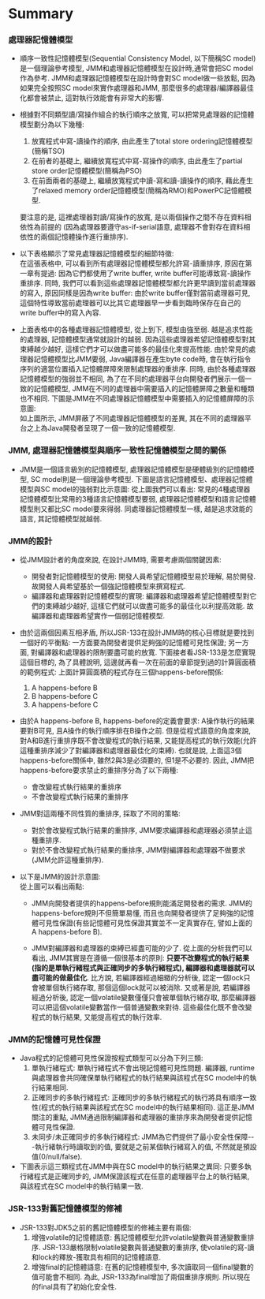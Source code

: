 # Summary

### 處理器記憶體模型

* 順序一致性記憶體模型\(Sequential Consistency Model, 以下簡稱SC model\)是一個理論參考模型, JMM和處理器記憶體模型在設計時,通常會把SC model作為參考. JMM和處理器記憶體模型在設計時會對SC model做一些放鬆, 因為如果完全按照SC model來實作處理器和JMM, 那麼很多的處理器/編譯器最佳化都會被禁止, 這對執行效能會有非常大的影響.
* 根據對不同類型讀/寫操作組合的執行順序之放寬, 可以把常見處理器的記憶體模型劃分為以下幾種:

  1. 放寬程式中寫-讀操作的順序, 由此產生了total store ordering記憶體模型\(簡稱TSO\)  
  2. 在前者的基礎上, 繼續放寬程式中寫-寫操作的順序, 由此產生了partial store order記憶體模型\(簡稱為PSO\)  
  3. 在前面兩者的基礎上, 繼續放寬程式中讀-寫和讀-讀操作的順序, 藉此產生了relaxed memory order記憶體模型\(簡稱為RMO\)和PowerPC記憶體模型.

  要注意的是, 這裡處理器對讀/寫操作的放寬, 是以兩個操作之間不存在資料相依性為前提的 \(因為處理器要遵守as-if-serial語意, 處理器不會對存在資料相依性的兩個記憶體操作進行重排序\).

* 以下表格顯示了常見處理器記憶體模型的細節特徵:  
  在這張表格中, 可以看到所有處理器記憶體模型都允許寫-讀重排序, 原因在第一章有提過: 因為它們都使用了write buffer, write buffer可能導致寫-讀操作重排序. 同時, 我們可以看到這些處理器記憶體模型都允許更早讀到當前處理器的寫入, 原因同樣是因為write buffer: 由於write buffer僅對當前處理器可見, 這個特性導致當前處理器可以比其它處理器早一步看到臨時保存在自己的write buffer中的寫入內容.

* 上面表格中的各種處理器記憶體模型, 從上到下, 模型由強至弱. 越是追求性能的處理器, 記憶體模型通常就設計的越弱. 因為這些處理器希望記憶體模型對其束縛越少越好, 這樣它們才可以做盡可能多的最佳化來提高性能. 由於常見的處理器記憶體模型比JMM要弱, Java編譯器在產生byte code時, 會在執行指令序列的適當位置插入記憶體屏障來限制處理器的重排序. 同時, 由於各種處理器記憶體模型的強弱並不相同, 為了在不同的處理器平台向開發者們展示一個一致的記憶體模型, JMM在不同的處理器中需要插入的記憶體屏障之數量和種類也不相同. 下圖是JMM在不同處理器記憶體模型中需要插入的記憶體屏障的示意圖:  
  如上圖所示, JMM屏蔽了不同處理器記憶體模型的差異, 其在不同的處理器平台之上為Java開發者呈現了一個一致的記憶體模型.

### JMM, 處理器記憶體模型與順序一致性記憶體模型之間的關係

* JMM是一個語言級別的記憶體模型, 處理器記憶體模型是硬體級別的記憶體模型, SC model則是一個理論參考模型. 下圖是語言記憶體模型、處理器記憶體模型與SC model的強弱對比示意圖:
  從上圖我們可以看出: 常見的4種處理器記憶體模型比常用的3種語言記憶體模型要弱, 處理器記憶體模型和語言記憶體模型則又都比SC model要來得弱. 同處理器記憶體模型一樣, 越是追求效能的語言, 其記憶體模型就越弱.

### JMM的設計

* 從JMM設計者的角度來說, 在設計JMM時, 需要考慮兩個關鍵因素:
  * 開發者對記憶體模型的使用: 開發人員希望記憶體模型易於理解, 易於開發. 故開發人員希望基於一個強記憶體模型來撰寫程式.
  * 編譯器和處理器對記憶體模型的實現: 編譯器和處理器希望記憶體模型對它們的束縛越少越好, 這樣它們就可以做盡可能多的最佳化以利提高效能. 故編譯器和處理器希望實作一個弱記憶體模型.
* 由於這兩個因素互相矛盾, 所以JSR-133在設計JMM時的核心目標就是要找到一個好的平衡點: 一方面要為開發者提供足夠強的記憶體可見性保證; 另一方面, 對編譯器和處理器的限制要盡可能的放寬. 下面接者看JSR-133是怎麼實現這個目標的, 為了具體說明, 這邊就再看一次在前面的章節提到過的計算圓面積的範例程式:
  上面計算圓面積的程式存在三個happens-before關係:
  1. A happens-before B
  2. B happens-before C
  3. A happens-before C
* 由於A happens-before B, happens-before的定義會要求: A操作執行的結果要對B可見, 且A操作的執行順序排在B操作之前. 但是從程式語意的角度來說, 對A和B進行重排序既不會改變程式的執行結果, 又能提高程式的執行效能\(允許這種重排序減少了對編譯器和處理器最佳化的束縛\). 也就是說, 上面這3個happens-before關係中, 雖然2與3是必須要的, 但1是不必要的. 因此, JMM把happens-before要求禁止的重排序分為了以下兩種:
  * 會改變程式執行結果的重排序
  * 不會改變程式執行結果的重排序
* JMM對這兩種不同性質的重排序, 採取了不同的策略:
  * 對於會改變程式執行結果的重排序, JMM要求編譯器和處理器必須禁止這種重排序.
  * 對於不會改變程式執行結果的重排序, JMM對編譯器和處理器不做要求\(JMM允許這種重排序\).
* 以下是JMM的設計示意圖:  
  從上圖可以看出兩點:

  * JMM向開發者提供的happens-before規則能滿足開發者的需求. JMM的happens-before規則不但簡單易懂, 而且也向開發者提供了足夠強的記憶體可見性保證\(有些記憶體可見性保證其實並不一定真實存在, 譬如上面的A happens-before B\).

  * JMM對編譯器和處理器的束縛已經盡可能的少了. 從上面的分析我們可以看出, JMM其實是在遵循一個很基本的原則: **只要不改變程式的執行結果\(指的是單執行緒程式與正確同步的多執行緒程式\), 編譯器和處理器就可以盡可能的做最佳化**. 比方說, 若編譯器經過細緻的分析後, 認定一個lock只會被單個執行緒存取, 那個這個lock就可以被消除. 又或著是說, 若編譯器經過分析後, 認定一個volatile變數僅僅只會被單個執行緒存取, 那麼編譯器可以把這個volatile變數當作一個普通變數來對待. 這些最佳化既不會改變程式的執行結果, 又能提高程式的執行效率.

### JMM的記憶體可見性保證

* Java程式的記憶體可見性保證按程式類型可以分為下列三類:
  1. 單執行緒程式: 單執行緒程式不會出現記憶體可見性問題. 編譯器, runtime與處理器會共同確保單執行緒程式的執行結果與該程式在SC model中的執行結果相同.
  2. 正確同步的多執行緒程式: 正確同步的多執行緒程式的執行將具有順序一致性\(程式的執行結果與該程式在SC model中的執行結果相同\). 這正是JMM關注的重點, JMM通過限制編譯器和處理器的重排序來為開發者提供記憶體可見性保證.
  3. 未同步/未正確同步的多執行緒程式: JMM為它們提供了最小安全性保障---執行緒執行時讀取到的值, 要就是之前某個執行緒寫入的值, 不然就是預設值\(0/null/false\).
* 下圖表示這三類程式在JMM中與在SC model中的執行結果之異同:
  只要多執行緒程式是正確同步的, JMM保證該程式在任意的處理器平台上的執行結果, 與該程式在SC model中的執行結果一致.

### JSR-133對舊記憶體模型的修補

* JSR-133對JDK5之前的舊記憶體模型的修補主要有兩個:
  1. 增強volatile的記憶體語意: 舊記憶體模型允許volatile變數與普通變數重排序. JSR-133嚴格限制volatile變數與普通變數的重排序, 使volatile的寫-讀和lock的釋放-獲取具有相同的記憶體語意.
  2. 增強final的記憶體語意: 在舊的記憶體模型中, 多次讀取同一個final變數的值可能會不相同. 為此, JSR-133為final增加了兩個重排序規則. 所以現在的final具有了初始化安全性.



